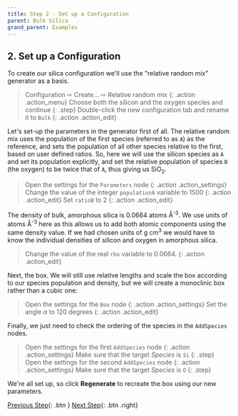 ```yaml
---
title: Step 2 - Set up a Configuration
parent: Bulk Silica
grand_parent: Examples
---
```


## 2. Set up a Configuration

To create our silica configuration we'll use the "relative random mix" generator as a basis.

> Configuration &#8680; Create... &#8680; Relative random mix
{: .action .action_menu}
> Choose both the silicon and the oxygen species and continue
{: .step}
> Double-click the new configuration tab and rename it to `Bulk`
{: .action .action_edit}

Let's set-up the parameters in the generator first of all. The relative random mix uses the population of the first species (referred to as `A`) as the reference, and sets the population of all other species relative to the first, based on user defined ratios. So, here we will use the silicon species as `A` and set its population explicitly, and set the relative population of species `B` (the oxygen) to be twice that of `A`, thus giving us SiO<sub>2</sub>.

> Open the settings for the `Parameters` node
{: .action .action_settings}
> Change the value of the integer `populationA` variable to 1500
{: .action .action_edit}
> Set `ratioB` to 2
{: .action .action_edit}

The density of bulk, amorphous silica is 0.0664 atoms &#8491;<sup>-3</sup>. We use units of atoms &#8491;<sup>-3</sup> here as this allows us to add both atomic components using the same density value. If we had chosen units of g cm<sup>3</sup> we would have to know the individual densities of silicon and oxygen in amorphous silica.

> Change the value of the real `rho` variable to 0.0664.
{: .action .action_edit}

Next, the box. We will still use relative lengths and scale the box according to our species population and density, but we will create a monoclinic box rather than a cubic one:

> Open the settings for the `Box` node
{: .action .action_settings}
> Set the angle _&#945;_ to 120 degrees
{: .action .action_edit}

Finally, we just need to check the ordering of the species in the `AddSpecies` nodes.

> Open the settings for the first `AddSpecies` node
{: .action .action_settings}
> Make sure that the target _Species_ is `Si`
{: .step}
> Open the settings for the second `AddSpecies` node
{: .action .action_settings}
> Make sure that the target _Species_ is `O`
{: .step}

We're all set up, so click **Regenerate** to recreate the box using our new parameters.

[Previous Step](/docs/examples/silica_bulk/step1/){: .btn }   [Next Step](/docs/examples/silica_bulk/step3/){: .btn .right}
